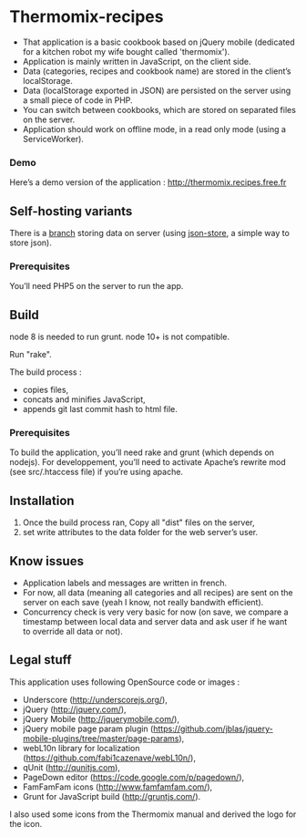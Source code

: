 # Thermomix-recipes

- That application is a basic cookbook based on jQuery mobile (dedicated for a kitchen robot my wife bought called 'thermomix').
- Application is mainly written in JavaScript, on the client side.
- Data (categories, recipes and cookbook name) are stored in the client’s localStorage.
- Data (localStorage exported in JSON) are persisted on the server using a small piece of code in PHP.
- You can switch between cookbooks, which are stored on separated files on the server.
- Application should work on offline mode, in a read only mode (using a ServiceWorker).

### Demo

Here’s a demo version of the application : http://thermomix.recipes.free.fr

## Self-hosting variants

There is a [branch](https://github.com/paulgreg/thermomix-recipes/tree/json-store) storing data on server (using [json-store](https://github.com/paulgreg/json-store), a simple way to store json).


### Prerequisites

You’ll need PHP5 on the server to run the app.

## Build

node 8 is needed to run grunt.
node 10+ is not compatible.

Run "rake".

The build process :

- copies files,
- concats and minifies JavaScript,
- appends git last commit hash to html file.

### Prerequisites

To build the application, you’ll need rake and grunt (which depends on nodejs).
For developpement, you’ll need to activate Apache’s rewrite mod (see src/.htaccess file) if you’re using apache.

## Installation

1. Once the build process ran, Copy all "dist" files on the server,
2. set write attributes to the data folder for the web server’s user.

## Know issues

- Application labels and messages are written in french.
- For now, all data (meaning all categories and all recipes) are sent on the server on each save (yeah I know, not really bandwith efficient).
- Concurrency check is very very basic for now (on save, we compare a timestamp between local data and server data and ask user if he want to override all data or not).

## Legal stuff

This application uses following OpenSource code or images :
- Underscore (http://underscorejs.org/),
- jQuery (http://jquery.com/),
- jQuery Mobile (http://jquerymobile.com/),
- jQuery mobile page param plugin (https://github.com/jblas/jquery-mobile-plugins/tree/master/page-params),
- webL10n library for localization (https://github.com/fabi1cazenave/webL10n/),
- qUnit (http://qunitjs.com),
- PageDown editor (https://code.google.com/p/pagedown/),
- FamFamFam icons (http://www.famfamfam.com/),
- Grunt for JavaScript build (http://gruntjs.com/).

I also used some icons from the Thermomix manual and derived the logo for the icon.
